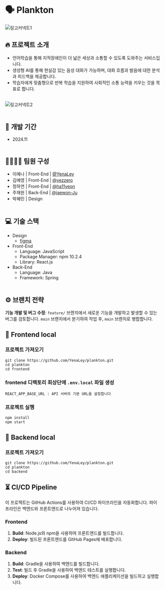 # 🗣️ Plankton

![링고커넥트1](./images/img1.png)

## 🔥 프로젝트 소개

- 언어학습을 통해 지적장애인이 더 넓은 세상과 소통할 수 있도록 도와주는 서비스입니다.
- 생성형 AI를 통해 현실감 있는 음성 대화가 가능하며, 대화 흐름과 발음에 대한 분석과 피드백을 제공합니다.
- 학습자에게 맞춤형으로 반복 학습을 지원하여 사회적인 소통 능력을 키우는 것을 목표로 합니다.
  <br></br>

![링고커넥트2](./images/img2.png)
<br></br>

## 🚀 개발 기간

- 2024.11
  <br></br>

## 👨‍👩‍👧‍👦 팀원 구성

- 이예나 | Front-End | [@YenaLey](https://github.com/YenaLey)
- 김예영 | Front-End | [@yezzero](https://github.com/yezzero)
- 정하연 | Front-End | [@ha11yeon](https://github.com/ha11yeon)
- 주재원 | Back-End | [@jaewon-Ju](https://github.com/jaewon-ju)
- 박혜민 | Design
  <br></br>

## 💻 기술 스택

- Design
  - <a href="https://www.figma.com/design/gqZCozFYBEP1Yu1ThoLvMm/%EC%83%88%EC%8B%B9%ED%95%B4%EC%BB%A4%ED%86%A4?node-id=0-1&t=rPEXG1J575Ev7A3j-1">figma</a>
- Front-End
  - Language: JavaScript
  - Package Manager: npm 10.2.4
  - Library: React.js
- Back-End
  - Language: Java
  - Framework: Spring
    <br></br>

## ⚙️ 브랜치 전략

**기능 개발 및 버그 수정**: `feature/` 브랜치에서 새로운 기능을 개발하고 발생할 수 있는 버그를 검토합니다. `main` 브랜치에서 분기하여 작업 후, `main` 브랜치로 병합합니다.

## 🎥 Frontend local

### 프로젝트 가져오기

```
git clone https://github.com/YenaLey/plankton.git
cd plankton
cd frontend
```

### frontend 디렉토리 최상단에 `.env.local` 파일 생성

```
REACT_APP_BASE_URL : API 서버의 기본 URL을 설정합니다
```

### 프로젝트 실행

```
npm install
npm start
```

## 🎥 Backend local

### 프로젝트 가져오기

```
git clone https://github.com/YenaLey/plankton.git
cd plankton
cd backend
```

## ⏳ CI/CD Pipeline

이 프로젝트는 GitHub Actions를 사용하여 CI/CD 파이프라인을 자동화합니다. 파이프라인은 백엔드와 프론트엔드로 나누어져 있습니다.

### Frontend

1. **Build**: Node.js와 npm을 사용하여 프론트엔드를 빌드합니다.
2. **Deploy**: 빌드된 프론트엔드를 GitHub Pages에 배포합니다.

### Backend

1. **Build**: Gradle을 사용하여 백엔드를 빌드합니다.
2. **Test**: 빌드 후 Gradle을 사용하여 백엔드 테스트를 실행합니다.
3. **Deploy**: Docker Compose를 사용하여 백엔드 애플리케이션을 빌드하고 실행합니다.
